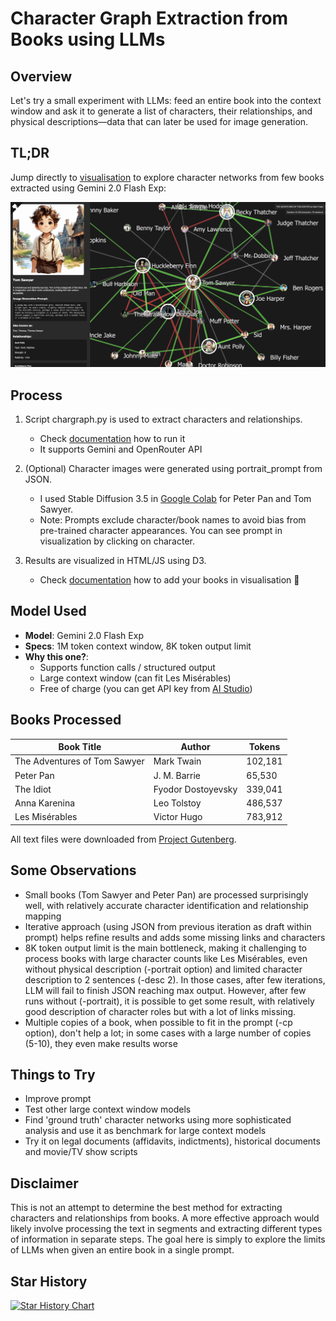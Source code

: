 # Character Graph Extraction from Books using LLMs

## Overview
Let's try a small experiment with LLMs: feed an entire book into the context window and ask it to generate a list of characters, their relationships, and physical descriptions—data that can later be used for image generation.

## TL;DR
Jump directly to [visualisation](https://suvakov.github.io/chargraph/) to explore character networks from few books extracted using Gemini 2.0 Flash Exp:


[![visualisation](snapshot.png)](https://suvakov.github.io/chargraph/)

## Process
1. Script chargraph.py is used to extract characters and relationships.
    - Check [documentation](chargraph.md) how to run it
    - It supports Gemini and OpenRouter API
2. (Optional) Character images were generated using portrait_prompt from JSON.
    - I used Stable Diffusion 3.5 in [Google Colab](https://colab.research.google.com/drive/18-cI6RDPRQ6yiflSWAe1QSfFK6A8-i1_?usp=sharing) for Peter Pan and Tom Sawyer.
    - Note: Prompts exclude character/book names to avoid bias from pre-trained character appearances. You can see prompt in visualization by clicking on character.

3. Results are visualized in HTML/JS using D3.
    - Check [documentation](visualization.md) how to add your books in visualisation 📖

## Model Used
- **Model**: Gemini 2.0 Flash Exp
- **Specs**: 1M token context window, 8K token output limit
- **Why this one?**: 
    - Supports function calls / structured output
    - Large context window (can fit Les Misérables)
    - Free of charge (you can get API key from [AI Studio](https://aistudio.google.com))

## Books Processed

| Book Title | Author | Tokens |
|-----------|-------|-------|
| The Adventures of Tom Sawyer | Mark Twain | 102,181 |
| Peter Pan | J. M. Barrie | 65,530 |
| The Idiot | Fyodor Dostoyevsky | 339,041 |
| Anna Karenina | Leo Tolstoy | 486,537 |
| Les Misérables | Victor Hugo | 783,912 |

All text files were downloaded from [Project Gutenberg](https://www.gutenberg.org/).

## Some Observations
- Small books (Tom Sawyer and Peter Pan) are processed surprisingly well, with relatively accurate character identification and relationship mapping
- Iterative approach (using JSON from previous iteration as draft within prompt) helps refine results and adds some missing links and characters
- 8K token output limit is the main bottleneck, making it challenging to process books with large character counts like Les Misérables, even without physical description (-portrait option) and limited character description to 2 sentences (-desc 2). In those cases, after few iterations, LLM will fail to finish JSON reaching max output. However, after few runs without (-portrait), it is possible to get some result, with relatively good description of character roles but with a lot of links missing.
- Multiple copies of a book, when possible to fit in the prompt (-cp option), don't help a lot; in some cases with a large number of copies (5-10), they even make results worse

## Things to Try
- Improve prompt
- Test other large context window models
- Find 'ground truth' character networks using more sophisticated analysis and use it as benchmark for large context models
- Try it on legal documents (affidavits, indictments), historical documents and movie/TV show scripts

## Disclaimer
This is not an attempt to determine the best method for extracting characters and relationships from books. A more effective approach would likely involve processing the text in segments and extracting different types of information in separate steps. The goal here is simply to explore the limits of LLMs when given an entire book in a single prompt.

## Star History

[![Star History Chart](https://api.star-history.com/svg?repos=suvakov/chargraph&type=Date)](https://star-history.com/#suvakov/chargraph&Date)
